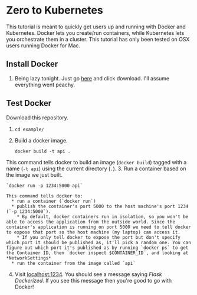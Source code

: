 # Zero to Kubernetes

This tutorial is meant to quickly get users up and running with Docker and Kubernetes. Docker lets you create/run containers, while Kubernetes lets you orchestrate them in a cluster. This tutorial has only been tested on OSX users running Docker for Mac.

## Install Docker
1. Being lazy tonight. Just go [here](https://docs.docker.com/docker-for-mac/) and click download. I'll assume everything went peachy.

## Test Docker
Download this repository.
1. `cd example/`

2. Build a docker image.

   `docker build -t api .`

  This command tells docker to build an image (`docker build`) tagged with a name (`-t api`) using the current directory (`.`).
3. Run a container based on the image we just built.

    `docker run -p 1234:5000 api`

    This command tells docker to:
      * run a container (`docker run`)
      * publish the container's port 5000 to the host machine's port 1234 (`-p 1234:5000`).
        * By default, docker containers run in isolation, so you won't be able to access the application from the outside world. Since the container's application is running on port 5000 we need to tell docker to expose that port so the host machine (my laptop) can access it.
        * If you only tell docker to expose the port but don't specify which port it should be published as, it'll pick a random one. You can figure out which port it's published as by running `docker ps` to get the Container ID, then `docker inspect $CONTAINER_ID`, and looking at *NetworkSettings*
      * run the container from the image called `api`

4. Visit [localhost:1234](localhost:1234). You should see a message saying *Flask Dockerized*. If you see this message then you're good to go with Docker!
